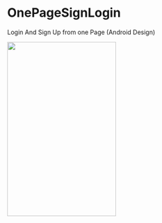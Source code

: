 # OnePageSignLogin
Login And Sign Up from one Page (Android Design)

<img src="https://user-images.githubusercontent.com/16438786/37227807-2827624a-23e7-11e8-9672-e8ff78734858.gif" width="250" height="400" />
